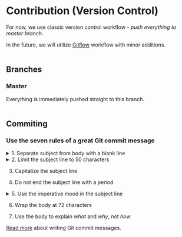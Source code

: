 # Contribution (Version Control)

For now, we use classic version control workflow - _push everything to master branch_.

In the future, we will utilize [Gitflow](https://www.atlassian.com/git/tutorials/comparing-workflows/gitflow-workflow) workflow with minor additions.\
&nbsp;

## Branches

### Master

Everything is immediately pushed straight to this branch.\
&nbsp;

## Commiting

### Use the seven rules of a great Git commit message

<details>
  <summary>1. Separate subject from body with a blank line</summary>
  &nbsp;

Not every commit requires both a subject and a body.

```
git commit -m "Fix typo in introduction to user guide"
```

However, when a commit merits a bit of explanation and context, you need to write a body.

```
Summarize changes in around 50 characters or less

More detailed explanatory text, if necessary. Wrap it to about 72
characters or so. In some contexts, the first line is treated as the
subject of the commit and the rest of the text as the body. The
blank line separating the summary from the body is critical (unless
you omit the body entirely); various tools like `log`, `shortlog`
and `rebase` can get confused if you run the two together.

Further paragraphs come after blank lines.

 - Bullet points are okay, too

 - Typically a hyphen or asterisk is used for the bullet, preceded
   by a single space, with blank lines in between, but conventions
   vary here

If you use an issue tracker, put references to them at the bottom,
like this:

Resolves: #123
See also: #456, #789
```

</details>

<details>
  <summary>2. Limit the subject line to 50 characters</summary>
  &nbsp;

50 characters is not a hard limit, just a rule of thumb. Keeping subject lines at this length ensures that they are readable.

> Tip: If you’re having a hard time summarizing, you might be committing too many changes at once. Strive for atomic commits.

So shoot for 50 characters, but consider 72 the hard limit.\
 &nbsp;

</details>

3. Capitalize the subject line

4. Do not end the subject line with a period

<details>
  <summary>5. Use the imperative mood in the subject line</summary>
  &nbsp;

_Imperative mood_ just means “spoken or written as if giving a command or instruction”.

- Clean your room
- Remove deprecated methods
- Refactor subsystem X for readability

**A properly formed Git commit subject line should always be able to complete the following sentence:**

- If applied, this commit will _\<your subject line here\>_\
 &nbsp;
</details>

6. Wrap the body at 72 characters

7. Use the body to explain _what_ and _why_, not _how_

[Read more](https://chris.beams.io/posts/git-commit/) about writing Git commit messages.
